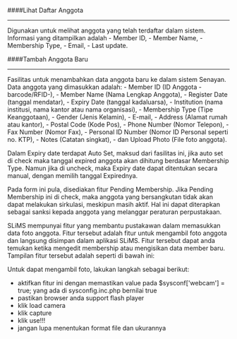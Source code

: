 ####Lihat Daftar Anggota
<hr>
Digunakan untuk melihat anggota yang telah terdaftar dalam sistem. Informasi yang ditampilkan adalah
- Member ID,
- Member Name,
- Membership Type,
- Email,
- Last update.

####Tambah Anggota Baru
<hr>
Fasilitas untuk menambahkan data anggota baru ke dalam sistem Senayan. Data anggota yang dimasukkan adalah:
- Member ID (ID Anggota -barcode/RFID-),
- Member Name (Nama Lengkap Anggota),
- Register Date (tanggal mendatar),
- Expiry Date (tanggal kadaluarsa),
- Institution (nama institusi, nama kantor atau nama organisasi),
- Membership Type (Tipe Keanggotaan),
- Gender (Jenis Kelamin),
- E-mail,
- Address (Alamat rumah atau kantor),
- Postal Code (Kode Pos),
- Phone Number (Nomor Telepon),
- Fax Number (Nomor Fax),
- Personal ID Number (Nomor ID Personal seperti no. KTP),
- Notes (Catatan singkat),
- dan Upload Photo (File foto anggota).

Dalam Expiry date terdapat Auto Set, maksud dari fasilitas ini, jika auto set di check maka tanggal expired anggota akan dihitung berdasar Membership Type. Namun jika di uncheck, maka Expiry date dapat ditentukan secara manual, dengan memilih tanggal Expirednya.

Pada form ini pula, disediakan fitur Pending Membership. Jika Pending Membership ini di check, maka anggota yang bersangkutan tidak akan dapat melakukan sirkulasi, meskipun masih aktif. Hal ini dapat diterapkan sebagai sanksi kepada anggota yang melanggar peraturan perpustakaan.

SLiMS mempunyai fitur yang membantu pustakawan dalam memasukkan data foto anggota. Fitur tersebut adalah fitur untuk mengambil foto anggota dan langsung disimpan dalam aplikasi SLiMS. Fitur tersebut dapat anda temukan ketika mengedit membership atau mengisikan data member baru. Tampilan fitur tersebut adalah seperti di bawah ini:

Untuk dapat mengambil foto, lakukan langkah sebagai berikut:

- aktifkan fitur ini dengan memastikan value pada $sysconf['webcam'] = true; yang ada di sysconfig.inc.php bernilai true
- pastikan browser anda support flash player
- klik load camera
- klik capture
- klik use!!!
- jangan lupa menentukan format file dan ukurannya
